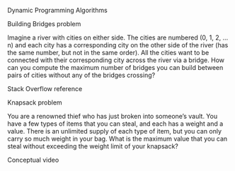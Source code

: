 Dynamic Programming Algorithms

Building Bridges problem

Imagine a river with cities on either side. The cities are numbered (0, 1, 2, … n) and each city has a corresponding city on the other side of the river (has the same number, but not in the same order). All the cities want to be connected with their corresponding city across the river via a bridge. How can you compute the maximum number of bridges you can build between pairs of cities without any of the bridges crossing?

Stack Overflow reference

Knapsack problem

You are a renowned thief who has just broken into someone’s vault. You have a few types of items that you can steal, and each has a weight and a value. There is an unlimited supply of each type of item, but you can only carry so much weight in your bag. What is the maximum value that you can steal without exceeding the weight limit of your knapsack?

Conceptual video